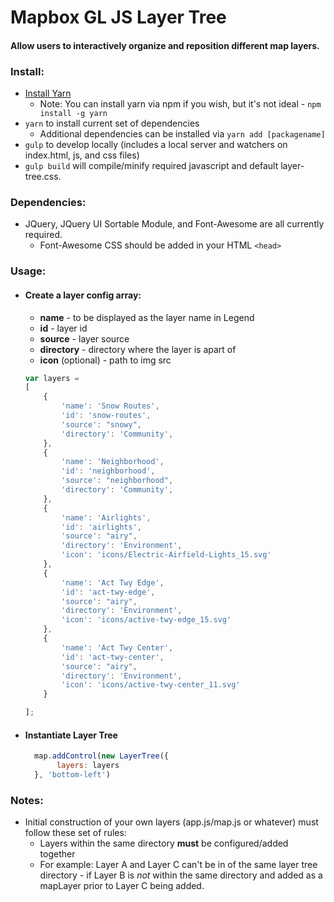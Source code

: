 # Mapbox GL JS Layer Tree
#### Allow users to interactively organize and reposition different map layers.


### Install:
- [Install Yarn](https://yarnpkg.com/docs/install)
  - Note: You can install yarn via npm if you wish, but it's not ideal - `npm install -g yarn`
- `yarn` to install current set of dependencies
  - Additional dependencies can be installed via `yarn add [packagename]`
- `gulp` to develop locally (includes a local server and watchers on index.html, js, and css files)
- `gulp build` will compile/minify required javascript and default layer-tree.css.


### Dependencies:
- JQuery, JQuery UI Sortable Module, and Font-Awesome are all currently required.
  - Font-Awesome CSS should be added in your HTML `<head>`

### Usage:
- #### Create a layer config array:
    - **name** - to be displayed as the layer name in Legend
    - **id** - layer id
    - **source** - layer source
    - **directory** - directory where the layer is apart of
    - **icon** (optional) - path to img src

     ```javascript
     var layers =
     [
         {
             'name': 'Snow Routes',
             'id': 'snow-routes',
             'source': "snowy",
             'directory': 'Community',
         },
         {
             'name': 'Neighborhood',
             'id': 'neighborhood',
             'source': "neighborhood",
             'directory': 'Community',
         },
         {
             'name': 'Airlights',
             'id': 'airlights',
             'source': "airy",
             'directory': 'Environment',
             'icon': 'icons/Electric-Airfield-Lights_15.svg'
         },
         {
             'name': 'Act Twy Edge',
             'id': 'act-twy-edge',
             'source': "airy",
             'directory': 'Environment',
             'icon': 'icons/active-twy-edge_15.svg'
         },
         {
             'name': 'Act Twy Center',
             'id': 'act-twy-center',
             'source': "airy",
             'directory': 'Environment',
             'icon': 'icons/active-twy-center_11.svg'
         }

     ];
     ```

- #### Instantiate Layer Tree
     ```javascript
       map.addControl(new LayerTree({
            layers: layers
       }, 'bottom-left')
    ```

### Notes:
- Initial construction of your own layers (app.js/map.js or whatever) must follow these set of rules:
  - Layers within the same directory **must** be configured/added together
  - For example: Layer A and Layer C can't be in of the same layer tree directory - if Layer B is *not* within the same directory and added as a mapLayer prior to Layer C being added.
